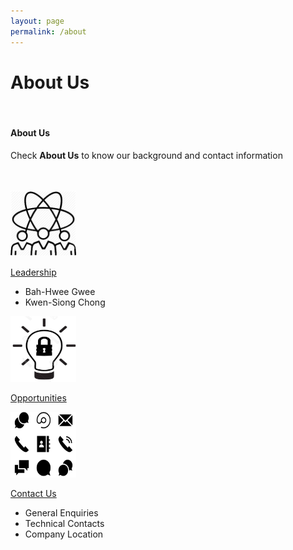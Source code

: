 ```yaml
---
layout: page
permalink: /about
---
```


<div class="hero--about">
   <div class="hero__wrap">
      <h1 class="hero__title">About Us</h1>
   </div>
</div>
<br>
<article class="new">

<div>
    <content>
    </content>
</div>
<div>
    <content>
    </content>
</div>

<h4>About Us</h4>

<p>Check <strong>About Us</strong> to know our background and contact information</p>


<br>
<br>

<div class="container">
<div class="row">

<div class="col-sm">
    <a href="{{ site.baseurl }}{% link _pages/about/leadership.md %}" class="link-block">
        <img class="mx-auto d-block image" src="/assets/home/leadership.png" style="width:105px;height:105px;">
        <p class="text-center"> Leadership</p>
    </a>
        <ul>
               <li>Bah-Hwee Gwee</li>
               <li>Kwen-Siong Chong</li>
            </ul>
</div>

<div class="col-sm">
    <a href="{{ site.baseurl }}{% link _pages/about/opportunities.md %}" class="link-block">
        <img class="mx-auto d-block image" src="/assets/home/opportunities.png" style="width:105px;height:105px;transform:rotate(180deg);">
        <p class="text-center"> Opportunities</p>
    </a>
</div>
<div class="col-sm">
    <a href="{{ site.baseurl }}{% link _pages/about/contact.md %}" class="link-block">
        <img class="mx-auto d-block image" src="/assets/home/contact_us.png" style="width:105px;height:105px;transform:rotate(180deg);">
        <p class="text-center"> Contact Us</p>
    </a>
        <ul>
               <li>General Enquiries</li>
               <li>Technical Contacts</li>
               <li>Company Location</li>
            </ul>
</div>

</div>
</div>
</article>
